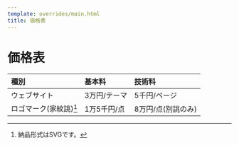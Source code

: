 ```yaml
---
template: overrides/main.html
title: 価格表
---
```

# 価格表

| 種別                   | 基本料       | 技術料             |
| :--------------------- | :----------- | :----------------- |
| ウェブサイト           | 3万円/テーマ | 5千円/ページ       |
| ロゴマーク(家紋誂)[^1] | 1万5千円/点  | 8万円/点(別誂のみ) |

[^1]: 納品形式はSVGです。
